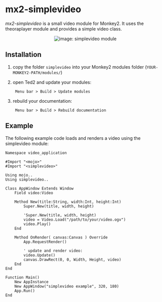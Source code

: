 # mx2-simplevideo

*mx2-simplevideo* is a small video module for Monkey2. It uses the theoraplayer module and provides a simple video class.

<p align="center">
  <img src="https://i.imgur.com/H0riRMB.png" alt="image: simplevideo module">
</p>

## Installation

1. copy the folder `simplevideo` into your Monkey2 modules folder (`YOUR-MONKEY2-PATH/modules/`)
2. open Ted2 and update your modules:
    
        Menu bar > Build > Update modules

3. rebuild your documentation:
    
        Menu bar > Build > Rebuild documentation

## Example

The following example code loads and renders a video using the simplevideo module:

```monkey
Namespace video_application

#Import "<mojo>"
#Import "<simplevideo>"

Using mojo..
Using simplevideo..

Class AppWindow Extends Window
    Field video:Video
    
    Method New(title:String, width:Int, height:Int)
        Super.New(title, width, height)
        
        'Super.New(title, width, height)
        video = Video.Load("/path/to/your/video.ogv")
        video.Play()
    End
    
    Method OnRender( canvas:Canvas ) Override
        App.RequestRender()
        
        ' update and render video:
        video.Update()
        canvas.DrawRect(0, 0, Width, Height, video)
    End
End

Function Main()
    New AppInstance
    New AppWindow("simplevideo example", 320, 180)
    App.Run()
End
```
